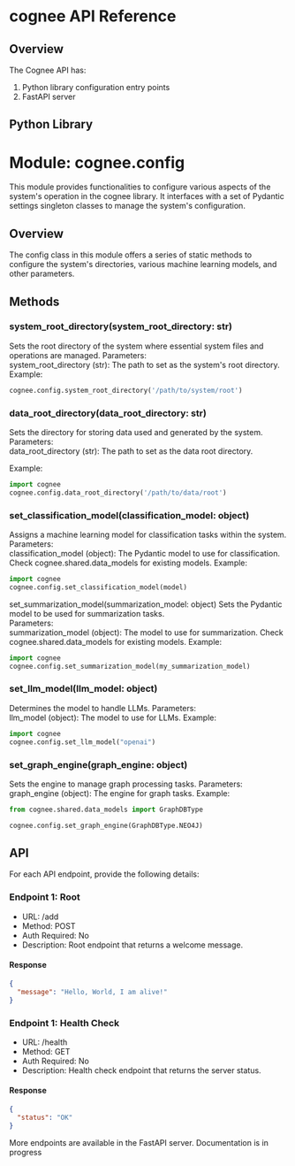 # cognee API Reference

## Overview


The Cognee API has:

1. Python library configuration entry points
2. FastAPI server 


## Python Library

# Module: cognee.config

This module provides functionalities to configure various aspects of the system's operation in the cognee library. 
It interfaces with a set of Pydantic settings singleton classes to manage the system's configuration.

## Overview
The config class in this module offers a series of static methods to configure the system's directories, various machine learning models, and other parameters.


## Methods


### system_root_directory(system_root_directory: str)
Sets the root directory of the system where essential system files and operations are managed.  Parameters:  
system_root_directory (str): The path to set as the system's root directory.
Example:
```python
cognee.config.system_root_directory('/path/to/system/root')
```

### data_root_directory(data_root_directory: str)
Sets the directory for storing data used and generated by the system.  
Parameters:  
data_root_directory (str): The path to set as the data root directory.

Example:
```python
import cognee
cognee.config.data_root_directory('/path/to/data/root')
```

### set_classification_model(classification_model: object)
Assigns a machine learning model for classification tasks within the system.  
Parameters:  
classification_model (object): The Pydantic model to use for classification.
Check cognee.shared.data_models for existing models.
Example:
```python
import cognee
cognee.config.set_classification_model(model)
```

set_summarization_model(summarization_model: object)
Sets the Pydantic model to be used for summarization tasks.  
Parameters:  
summarization_model (object): The model to use for summarization.
Check cognee.shared.data_models for existing models.
Example:
```python
import cognee
cognee.config.set_summarization_model(my_summarization_model)
```

### set_llm_model(llm_model: object)
Determines the model to handle LLMs.  Parameters:  
llm_model (object): The model to use for LLMs.
Example:
```python
import cognee
cognee.config.set_llm_model("openai")
```

### set_graph_engine(graph_engine: object)
Sets the engine to manage graph processing tasks. 
Parameters:  
graph_engine (object): The engine for graph tasks.
Example:
```python
from cognee.shared.data_models import GraphDBType

cognee.config.set_graph_engine(GraphDBType.NEO4J)
```



## API



For each API endpoint, provide the following details:



### Endpoint 1: Root
- URL: /add
- Method: POST
- Auth Required: No
- Description: Root endpoint that returns a welcome message.

#### Response
```json
{
  "message": "Hello, World, I am alive!"
}
```

### Endpoint 1: Health Check
- URL: /health
- Method: GET
- Auth Required: No
- Description: Health check endpoint that returns the server status.
#### Response
```json
{
  "status": "OK"
}
```

More endpoints are available in the FastAPI server. Documentation is in progress
